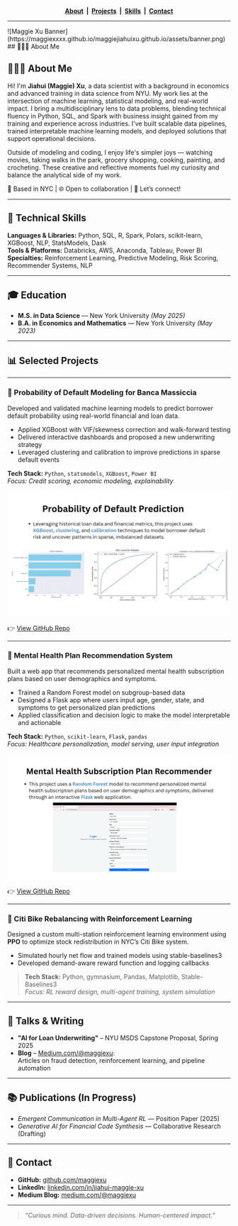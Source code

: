 <p align="center">
  <strong>
    <a href="#about-me">About</a> &nbsp;|&nbsp;
    <a href="#selected-projects">Projects</a> &nbsp;|&nbsp;
    <a href="#technical-skills">Skills</a> &nbsp;|&nbsp;
    <a href="#contact">Contact</a>
  </strong>
</p>

<hr>
![Maggie Xu Banner](https://maggiexxxx.github.io/maggiejiahuixu.github.io/assets/banner.png) <!-- Optional banner image -->
## 👩🏻‍💻 About Me

## 👩🏻‍💻 About Me

Hi! I'm **Jiahui (Maggie) Xu**, a data scientist with a background in economics and advanced training in data science from NYU. My work lies at the intersection of machine learning, statistical modeling, and real-world impact. I bring a multidisciplinary lens to data problems, blending technical fluency in Python, SQL, and Spark with business insight gained from my training and experience across industries. I've built scalable data pipelines, trained interpretable machine learning models, and deployed solutions that support operational decisions.

Outside of modeling and coding, I enjoy life's simpler joys — watching movies, taking walks in the park, grocery shopping, cooking, painting, and crocheting. These creative and reflective moments fuel my curiosity and balance the analytical side of my work.

📍 Based in NYC | 🌐 Open to collaboration | 💬 Let’s connect!

---

## 🔧 Technical Skills  
**Languages & Libraries:** Python, SQL, R, Spark, Polars, scikit-learn, XGBoost, NLP, StatsModels, Dask  
**Tools & Platforms:** Databricks, AWS, Anaconda, Tableau, Power BI  
**Specialties:** Reinforcement Learning, Predictive Modeling, Risk Scoring, Recommender Systems, NLP  

---

## 🎓 Education

- **M.S. in Data Science** — New York University _(May 2025)_  
- **B.A. in Economics and Mathematics** — New York University _(May 2023)_

---

## 📊 Selected Projects

---

### 🏦 Probability of Default Modeling for Banca Massiccia  

Developed and validated machine learning models to predict borrower default probability using real-world financial and loan data.  
- Applied XGBoost with VIF/skewness correction and walk-forward testing  
- Delivered interactive dashboards and proposed a new underwriting strategy  
- Leveraged clustering and calibration to improve predictions in sparse default events

**Tech Stack:** `Python`, `statsmodels`, `XGBoost`, `Power BI`  
*Focus: Credit scoring, economic modeling, explainability*

![Loan Default Project Preview](/assets/img/pd_overview.png)

👉 [View GitHub Repo](https://github.com/MaggieXxxx/Probability-of-Default-Analysis)

---

### 💬 Mental Health Plan Recommendation System

Built a web app that recommends personalized mental health subscription plans based on user demographics and symptoms.  
- Trained a Random Forest model on subgroup-based data  
- Designed a Flask app where users input age, gender, state, and symptoms to get personalized plan predictions  
- Applied classification and decision logic to make the model interpretable and actionable

**Tech Stack:** `Python`, `scikit-learn`, `Flask`, `pandas`  
*Focus: Healthcare personalization, model serving, user input integration*

![Mental Health Project Preview](/assets/img/mh_overview.png)

👉 [View GitHub Repo](https://github.com/MaggieXxxx/DB-FinalProject)

---

### 🛴 Citi Bike Rebalancing with Reinforcement Learning  
Designed a custom multi-station reinforcement learning environment using **PPO** to optimize stock redistribution in NYC’s Citi Bike system.  
- Simulated hourly net flow and trained models using stable-baselines3  
- Developed demand-aware reward function and logging callbacks  

> **Tech Stack:** Python, gymnasium, Pandas, Matplotlib, Stable-Baselines3  
> _Focus: RL reward design, multi-agent training, system simulation_

---

## 🎤 Talks & Writing

- **"AI for Loan Underwriting"** – NYU MSDS Capstone Proposal, Spring 2025  
- **Blog** – [Medium.com/@maggiexu](https://medium.com/@maggiexu):  
  Articles on fraud detection, reinforcement learning, and pipeline automation

---

## 📚 Publications (In Progress)

- _Emergent Communication in Multi-Agent RL_ — Position Paper (2025)  
- _Generative AI for Financial Code Synthesis_ — Collaborative Research (Drafting)

---

## 🔗 Contact

- **GitHub:** [github.com/maggiexu](https://github.com/maggiexu)  
- **LinkedIn:** [linkedin.com/in/jiahui-maggie-xu](https://linkedin.com/in/jiahui-maggie-xu)  
- **Medium Blog:** [medium.com/@maggiexu](https://medium.com/@maggiexu)

---

> _“Curious mind. Data-driven decisions. Human-centered impact.”_
